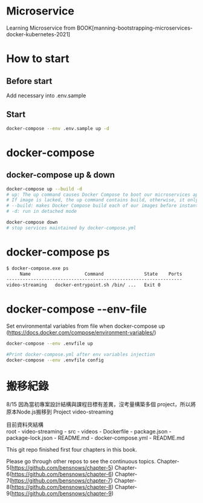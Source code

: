 # Microservice
Learning Microservice from BOOK[manning-bootstrapping-microservices-docker-kubernetes-2021]


# How to start

## Before start
Add necessary into .env.sample

## Start
```bash
docker-compose --env .env.sample up -d
```


# docker-compose

## docker-compose up & down
```bash
docker-compose up --build -d
# up: The up command causes Docker Compose to boot our microservices application.
# If image is lacked, the up command contains build, otherwise, it only institate a container from image.
# --build: makes Docker Compose build each of our images before instantiating containers from these.
# -d: run in detached mode

docker-compose down
# stop services maintained by docker-compose.yml
```

# docker-compose ps
```bash
$ docker-compose.exe ps
     Name                    Command               State    Ports
-----------------------------------------------------------------
video-streaming   docker-entrypoint.sh /bin/ ...   Exit 0
```


# docker-compose --env-file
Set environmental variables from file when docker-compose up<br>
(https://docs.docker.com/compose/environment-variables/)
```bash
docker-compose --env .envfile up

#Print docker-compose.yml after env variables injection
docker-compose --env .envfile config

```


# 搬移紀錄
8/15 因為當初專案設計結構與課程目標有差異，沒考量構築多個 project，所以將原本Node.js搬移到 Project video-streaming

目前資料夾結構<br>
root
    - video-streaming
        - src
        - videos
        - Dockerfile
        - package.json
        - package-lock.json
        - README.md
    - docker-compose.yml
    - README.md

This git repo finished first four chapters in this book.

Please go through other repos to see the continuous topics.
Chapter-5(https://github.com/bensnows/chapter-5)
Chapter-6(https://github.com/bensnows/chapter-6)
Chapter-7(https://github.com/bensnows/chapter-7)
Chapter-8(https://github.com/bensnows/chapter-8)
Chapter-9(https://github.com/bensnows/chapter-9)
